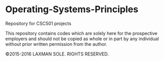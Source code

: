 # Operating-Systems-Principles
Repository for CSC501 projects

This repository contains codes which are solely here for the prospective employers and should not be copied as whole or in 
part by any individual without prior written permission from the author.

©2015-2016 LAXMAN SOLE. RIGHTS RESERVED. 
